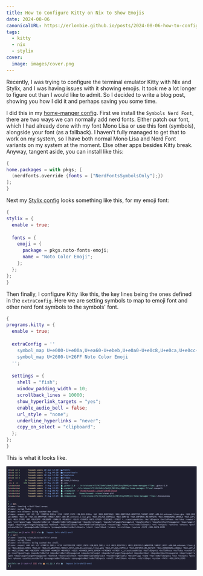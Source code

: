 ```yaml
---
title: How to Configure Kitty on Nix to Show Emojis
date: 2024-08-06
canonicalURL: https://erlonbie.github.io/posts/2024-08-06-how-to-configure-kitty-on-nix-to-show-emojis
tags:
  - kitty
  - nix
  - stylix
cover:
  image: images/cover.png
---
```



Recently, I was trying to configure the terminal emulator Kitty with Nix and Stylix, and I was having issues with it
showing emojis. It took me a lot longer to figure out than I would like to admit. So I decided to write a blog post,
showing you how I did it and perhaps saving you some time.


I did this in my [home-manger config](https://gitlab.com/hmajid2301/dotfiles/-/blob/79d1ddee586a98816af3f5605de3059d675d58fe/modules/home/cli/terminals/kitty/default.nix).
First we install the `Symbols Nerd Font`, there are two ways we can normally add nerd fonts. Either patch our font,
which I had already done with my font Mono Lisa or use this font (symbols), alongside your font (as a fallback).
I haven't fully managed to get that to work on my system, so I have both normal Mono Lisa and Nerd Font variants on my
system at the moment. Else other apps besides Kitty break. Anyway, tangent aside, you can install like this:

```nix
{
home.packages = with pkgs; [
  (nerdfonts.override {fonts = ["NerdFontsSymbolsOnly"];})
];
}

```

Next my [Stylix config](https://gitlab.com/hmajid2301/dotfiles/-/blob/79d1ddee586a98816af3f5605de3059d675d58fe/modules/home/styles/stylix/default.nix)
looks something like this, for my emoji font:

```nix
{
stylix = {
  enable = true;

  fonts = {
    emoji = {
      package = pkgs.noto-fonts-emoji;
      name = "Noto Color Emoji";
    };
  };
};
}
```

Then finally, I configure Kitty like this, the key lines being the ones defined in the `extraConfig`. Here we are setting
symbols to map to emoji font and other nerd font symbols to the symbols' font.

```nix {hl_lines=[5-8]}
{
programs.kitty = {
  enable = true;

  extraConfig = ''
    symbol_map U+e000-U+e00a,U+ea60-U+ebeb,U+e0a0-U+e0c8,U+e0ca,U+e0cc-U+e0d4,U+e200-U+e2a9,U+e300-U+e3e3,U+e5fa-U+e6b1,U+e700-U+e7c5,U+f000-U+f2e0,U+f300-U+f372,U+f400-U+f532,U+f0001-U+f1af0 Symbols Nerd Font Mono
    symbol_map U+2600-U+26FF Noto Color Emoji
  '';

  settings = {
    shell = "fish";
    window_padding_width = 10;
    scrollback_lines = 10000;
    show_hyperlink_targets = "yes";
    enable_audio_bell = false;
    url_style = "none";
    underline_hyperlinks = "never";
    copy_on_select = "clipboard";
  };
};
}
```

This is what it looks like.

![Kitty Terminal](images/kitty.png)
